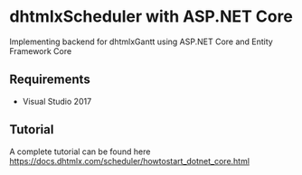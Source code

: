 # dhtmlxScheduler with ASP.NET Core 

Implementing backend for dhtmlxGantt using ASP.NET Core and Entity Framework Core

## Requirements

- Visual Studio 2017


## Tutorial

A complete tutorial can be found here https://docs.dhtmlx.com/scheduler/howtostart_dotnet_core.html